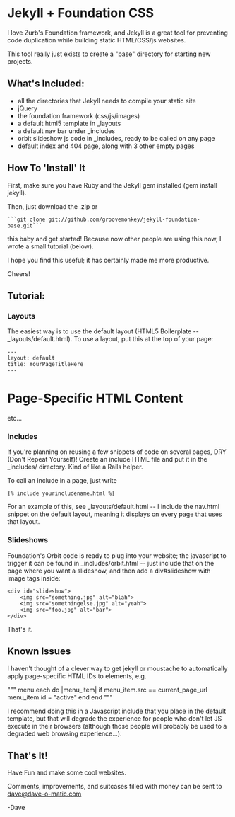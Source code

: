 # Jekyll + Foundation CSS #

I love Zurb's Foundation framework, and Jekyll is a great tool for preventing code duplication while building static HTML/CSS/js websites.

This tool really just exists to create a "base" directory for starting new projects.

## What's Included: ##
* all the directories that Jekyll needs to compile your static site
* jQuery
* the foundation framework (css/js/images)
* a default html5 template in _layouts
* a default nav bar under _includes
* orbit slideshow js code in _includes, ready to be called on any page
* default index and 404 page, along with 3 other empty pages


## How To 'Install' It ##

First, make sure you have Ruby and the Jekyll gem installed (gem install jekyll).

Then, just download the .zip or

	```git clone git://github.com/groovemonkey/jekyll-foundation-base.git```

this baby and get started! Because now other people are using this now, I wrote a small tutorial (below).

I hope you find this useful; it has certainly made me more productive.

Cheers!



## Tutorial: ##


### Layouts ###

The easiest way is to use the default layout (HTML5 Boilerplate -- _layouts/default.html). To use a layout, put this at the top of your page:

    ---
    layout: default
    title: YourPageTitleHere
    ---

<h1>Page-Specific HTML Content</h1>
<p>etc...</p>



### Includes ###

If you're planning on reusing a few snippets of code on several pages, DRY (Don't Repeat Yourself)! Create an include HTML file and put it in the _includes/ directory. Kind of like a Rails helper.

To call an include in a page, just write

    {% include yourincludename.html %}


For an example of this, see _layouts/default.html -- I include the nav.html snippet on the default layout, meaning it displays on every page that uses that layout.


### Slideshows ###

Foundation's Orbit code is ready to plug into your website; the javascript to trigger it can be found in _includes/orbit.html -- just include that on the page where you want a slideshow, and then add a div#slideshow with image tags inside:

    <div id="slideshow">
    	<img src="something.jpg" alt="blah">
    	<img src="somethingelse.jpg" alt="yeah">
    	<img src="foo.jpg" alt="bar">
    </div>

That's it.


## Known Issues ##

I haven't thought of a clever way to get jekyll or moustache to automatically apply page-specific HTML IDs to elements, e.g.

"""
menu.each do |menu_item| 
	if menu_item.src == current_page_url
		menu_item.id = "active"
	end
end
"""

I recommend doing this in a Javascript include that you place in the default template, but that will degrade the experience for people who don't let JS execute in their browsers (although those people will probably be used to a degraded web browsing experience...).




## That's It! ##

Have Fun and make some cool websites.

Comments, improvements, and suitcases filled with money can be sent to dave@dave-o-matic.com


-Dave